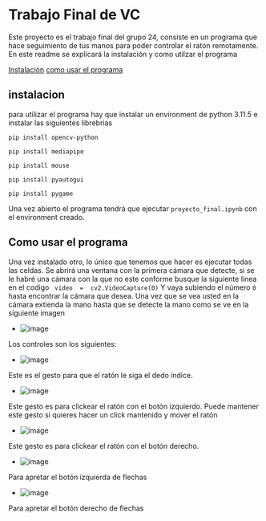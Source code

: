 
# Trabajo Final de VC

Este proyecto es el trabajo final del grupo 24, consiste en un programa que hace seguimiento de tus manos para poder controlar el ratón remotamente. En este readme se explicará la instalación y como utilzar el programa

[Instalación](#instalacion)
[como usar el programa](#comousar)

## instalacion

<a name="instalacion"></a>

para utilizar el programa hay que instalar un environment de python 3.11.5 e instalar las siguientes librebrias

``` 
pip install opencv-python

pip install mediapipe

pip install mouse

pip install pyautogui

pip install pygame 
```
Una vez abierto el programa tendrá que ejecutar ``proyecto_final.ipynb`` con el environment creado. 

## Como usar el programa

<a name="comousar"></a>

Una vez instalado otro, lo único que tenemos que hacer es ejecutar todas las celdas. Se abrirá una ventana con la primera cámara que detecte, si se le habré una cámara con la que no este conforme busque la siguiente linea en el codigo 
``` video  =  cv2.VideoCapture(0)```
Y vaya subiendo el número ``0`` hasta encontrar la cámara que desea.
Una vez que se vea usted en la cámara extienda la mano hasta que se detecte la mano como se ve en la siguiente imagen
 * ![image](https://github.com/Kronn0/VC_TF/assets/92724148/aa85aa25-1ce9-4cd7-808e-14022581b3e4)



 Los controles son los siguientes:

* ![image](https://github.com/Kronn0/VC_TF/assets/92724148/689a620a-6765-47db-8e99-0e096a3f980b)



Este es el gesto para que el ratón le siga el dedo índice.

* ![image](https://github.com/Kronn0/VC_TF/assets/92724148/fb0a0970-4dd8-4b79-8f55-43fa6a415aa0)


Este gesto es para clickear el ratón con el botón izquierdo. Puede mantener este gesto si quieres hacer un click mantenido y mover el ratón 

* ![image](https://github.com/Kronn0/VC_TF/assets/92724148/85fe74bb-4495-4bf8-a6b3-9e75b5771aae)


Este gesto es para clickear el ratón con el botón derecho.

* ![image](https://github.com/Kronn0/VC_TF/assets/92724148/963b582b-9f62-4972-9f9c-6fafec63e931)

Para apretar el botón izquierda de flechas

* ![image](https://github.com/Kronn0/VC_TF/assets/92724148/0e88821e-fa1e-4f4a-9ca8-392900b75718)

Para apretar el botón derecho de flechas





